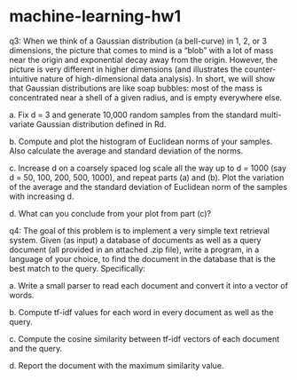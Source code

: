# machine-learning-hw1

q3:
When we think of a Gaussian distribution (a bell-curve) in 1, 2, or 3 dimensions, the picture that comes to mind is a “blob” with a lot of mass near the origin and exponential decay away from the origin. However, the picture is very different in higher dimensions (and illustrates the counter-intuitive nature of high-dimensional data analysis). In short, we will show that Gaussian distributions are like soap bubbles: most of the mass is concentrated near a shell of a given radius, and is empty everywhere else.


a. Fix d = 3 and generate 10,000 random samples from the standard multi-variate Gaussian distribution defined in Rd.

b. Compute and plot the histogram of Euclidean norms of your samples. Also calculate the average and standard deviation of the norms.

c. Increase d on a coarsely spaced log scale all the way up to d = 1000 (say d = 50, 100, 200, 500, 1000), and repeat parts (a) and (b). Plot the variation of the average and the standard deviation of Euclidean norm of the samples with increasing d.

d. What can you conclude from your plot from part (c)?


q4: The goal of this problem is to implement a very simple text retrieval system. Given (as input) a database of documents as well as a query document (all provided in an attached .zip file), write a program, in a language of your choice, to find the document in the database that is the best match to the query. Specifically:

a. Write a small parser to read each document and convert it into a vector of words.

b. Compute tf-idf values for each word in every document as well as the query.

c. Compute the cosine similarity between tf-idf vectors of each document and the query.

d. Report the document with the maximum similarity value.
